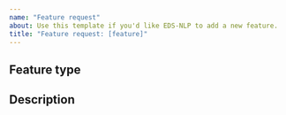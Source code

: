 ```yaml
---
name: "Feature request"
about: Use this template if you'd like EDS-NLP to add a new feature.
title: "Feature request: [feature]"
---
```


## Feature type

<!-- Type of feature: new pipeline, utility, etc -->

## Description

<!-- Add a clear description of what you'd like EDS-NLP to handle. -->